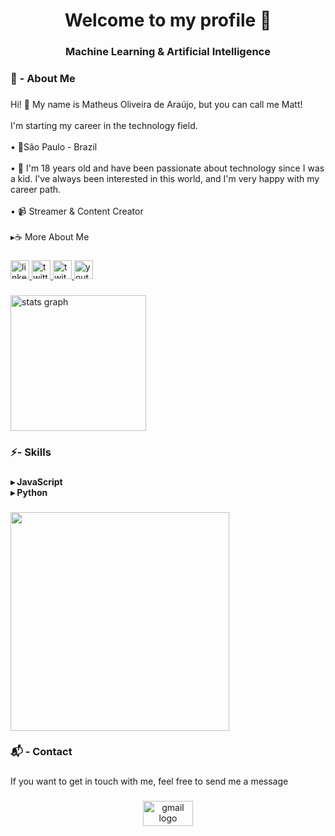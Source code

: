 <h1 align="center">Welcome to my profile 🍜</h1>

###

<h3 align="center">Machine Learning & Artificial Intelligence</h3>

###

<h3 align="left">📩 - About Me</h3>

###

<p align="left">Hi! 👋 My name is Matheus Oliveira de Araújo, but you can call me Matt! <br><br>I'm starting my career in the technology field. <br><br>• 📍São Paulo - Brazil<br><br>• 💾 I'm 18 years old and have been passionate about technology since I was a kid. I've always been interested in this world, and I'm very happy with my career path.<br><br>• 📹 Streamer & Content Creator<br><br>▸☕ More About Me</p>

###

<div align="left">
  <a href="https://www.linkedin.com/in/mattttdev/" target="_blank">
    <img src="https://img.shields.io/static/v1?message=LinkedIn&logo=linkedin&label=&color=0077B5&logoColor=white&labelColor=&style=for-the-badge" height="30" alt="linkedin logo"  />
  </a>
  <a href="https://x.com/_matzinn" target="_blank">
    <img src="https://img.shields.io/static/v1?message=Twitter&logo=twitter&label=&color=1DA1F2&logoColor=white&labelColor=&style=for-the-badge" height="30" alt="twitter logo"  />
  </a>
  <a href="https://www.twitch.tv/matttzinn" target="_blank">
    <img src="https://img.shields.io/static/v1?message=Twitch&logo=twitch&label=&color=9146FF&logoColor=white&labelColor=&style=for-the-badge" height="30" alt="twitch logo"  />
  </a>
  <a href="https://www.youtube.com/@matttexe" target="_blank">
    <img src="https://img.shields.io/static/v1?message=Youtube&logo=youtube&label=&color=FF0000&logoColor=white&labelColor=&style=for-the-badge" height="30" alt="youtube logo"  />
  </a>
</div>

###

<div align="left">
  <img src="https://github-readme-stats.vercel.app/api?username=matttexe&hide_title=false&hide_rank=false&show_icons=true&include_all_commits=true&count_private=true&disable_animations=false&theme=radical&locale=en&hide_border=false&order=1" height="217" alt="stats graph"  />
</div>

###

<h3 align="left">⚡- Skills</h3>

###

<h4 align="left">▸ JavaScript<br>▸ Python</h4>

###

<div align="left">
  <img height="350" src="https://mir-s3-cdn-cf.behance.net/project_modules/fs/9afe0493484903.5e66500f8dea4.gif"  />
</div>

###

<h3 align="left">📬 - Contact</h3>

###

<p align="left">If you want to get in touch with me, feel free to send me a message</p>

###

<div align="center">
  <a href="matttt.dev@gmail.com" target="_blank">
    <img src="https://raw.githubusercontent.com/maurodesouza/profile-readme-generator/master/src/assets/icons/social/gmail/default.svg" width="80" height="40" alt="gmail logo"  />
  </a>
</div>

###
